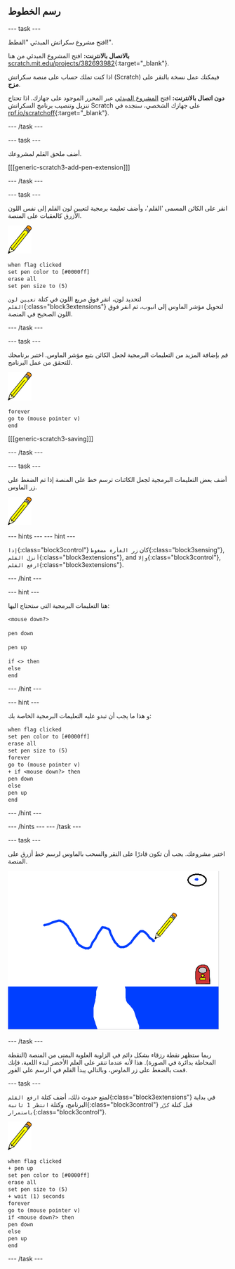 ## رسم الخطوط

--- task ---

افتح مشروع سكراتش المبدئي "القطط!".

**بالاتصال بالانترنت:** افتح المشروع المبدئي من هنا [scratch.mit.edu/projects/382693982](https://scratch.mit.edu/projects/382693982){:target="_blank"}.

اذا كنت تملك حساب على منصة سكراتش (Scratch) فيمكنك عمل نسخة بالنقر على **مزج**.

**دون اتصال بالانترنت:** افتح [المشروع المبدئي](http://rpf.io/p/ar-SA/cats-go) عبر المحرر الموجود على جهازك. اذا تحتاج تنزيل وتنصيب برنامج السكراتش Scratch على جهازك الشخصي، ستجده في [rpf.io/scratchoff](http://rpf.io/scratchoff){:target="_blank"}.

--- /task ---

--- task ---

أضف ملحق القلم لمشروعك.

[[[generic-scratch3-add-pen-extension]]]

--- /task ---

--- task ---

انقر على الكائن المسمى 'القلم'، وأضف تعليمة برمجية لتعيين لون القلم إلى نفس اللون الأزرق كالعقبات على المنصة.

![كائن القلم](images/pen-sprite.png)

```blocks3
when flag clicked
set pen color to [#0000ff]
erase all
set pen size to (5)
```

لتحديد لون، انقر فوق مربع اللون في كتلة `تعيين لون القلم`{:class="block3extensions"} لتحويل مؤشر الماوس إلى انبوب، ثم انقر فوق اللون الصحيح في المنصة.

--- /task ---

--- task ---

قم بإضافة المزيد من التعليمات البرمجية لجعل الكائن بتبع مؤشر الماوس. اختبر برنامجك للتحقق من عمل البرنامج.

![كائن القلم](images/pen-sprite.png)

```blocks3
forever
go to (mouse pointer v)
end
```

[[[generic-scratch3-saving]]]

--- /task ---

--- task ---

أضف بعض التعليمات البرمجية لجعل الكائنات ترسم خط على المنصة إذا تم الضغط على زر الماوس.

![كائن القلم](images/pen-sprite.png)

--- hints ---
 --- hint ---

`إذا`{:class="block3control"} كان `زر الفأرة مضغوط`{:class="block3sensing"}, `أنزل القلم`{:class="block3extensions"}, and `وإلا`{:class="block3control"}, `ارفع القلم`{:class="block3extensions"}.

--- /hint ---

--- hint ---

هنا التعليمات البرمجية التي ستحتاج اليها:

```blocks3
<mouse down?>

pen down

pen up

if <> then
else
end
```

--- /hint ---

--- hint ---

و هذا ما يجب أن تبدو عليه التعليمات البرمجية الخاصة بك:

```blocks3
when flag clicked
set pen color to [#0000ff]
erase all
set pen size to (5)
forever
go to (mouse pointer v)
+ if <mouse down?> then
pen down
else
pen up
end
```

--- /hint ---

--- /hints --- --- /task ---

--- task ---

اختبر مشروعك. يجب أن تكون قادرًا على النقر والسحب بالماوس لرسم خط أزرق على المنصة.

![ارسم خطاً](images/draw-a-line.png)

--- /task ---

ربما ستظهر نقطة رزقاء بشكل دائم في الزاوية العلوية اليمنى من المنصة (النقطة المحاطة بدائرة في الصورة). هذا لأنه عندما تنقر على العلم الأخضر لبدء اللعبة، فإنك قمت بالضغط على زر الماوس، وبالتالي يبدأ القلم في الرسم على الفور.

--- task ---

لمنع حدوث ذلك، أضف كتلة `ارفع القلم`{:class="block3extensions"} في بداية البرنامج، وكتلة `انتظر 1 ثانية`{:class="block3control"} قبل كتلة `كرّر باستمرار`{:class="block3control"}.

![كائن القلم](images/pen-sprite.png)

```blocks3
when flag clicked
+ pen up
set pen color to [#0000ff]
erase all
set pen size to (5)
+ wait (1) seconds
forever
go to (mouse pointer v)
if <mouse down?> then
pen down
else
pen up
end
```

--- /task ---